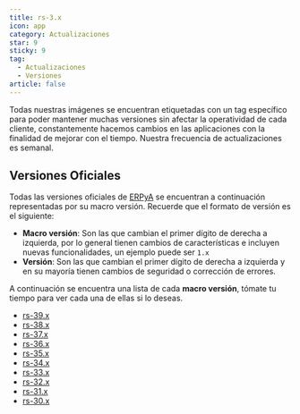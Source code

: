 ```yaml
---
title: rs-3.x
icon: app
category: Actualizaciones
star: 9
sticky: 9
tag:
  - Actualizaciones
  - Versiones
article: false
---
```


Todas nuestras imágenes se encuentran etiquetadas con un tag específico para poder mantener muchas versiones sin afectar la operatividad de cada cliente, constantemente hacemos cambios en las aplicaciones con la finalidad de mejorar con el tiempo. Nuestra frecuencia de actualizaciones es semanal.

## Versiones Oficiales

Todas las versiones oficiales de [ERPyA](https://erpya.com/) se encuentran a continuación representadas por su macro versión. Recuerde que el formato de versión es el siguiente:

- **Macro versión**: Son las que cambian el primer dígito de derecha a izquierda, por lo general tienen cambios de características e incluyen nuevas funcionalidades, un ejemplo puede ser `1.x`
- **Versión**: Son las que cambian el primer dígito de derecha a izquierda y en su mayoría tienen cambios de seguridad o corrección de errores.

A continuación se encuentra una lista de cada **macro versión**, tómate tu tiempo para ver cada una de ellas si lo deseas.

- [rs-39.x](rs-39.x/)
- [rs-38.x](rs-38.x/)
- [rs-37.x](rs-37.x/)
- [rs-36.x](rs-36.x/)
- [rs-35.x](rs-35.x/)
- [rs-34.x](rs-34.x/)
- [rs-33.x](rs-33.x/)
- [rs-32.x](rs-32.x/)
- [rs-31.x](rs-31.x/)
- [rs-30.x](rs-30.x/)
